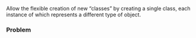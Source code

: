 Allow the flexible creation of new “classes” by creating a single class, each instance of which represents a different type of object.

### Problem

